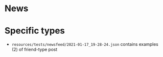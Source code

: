 # News
# Specific types

* `resources/tests/newsfeed/2021-01-17_19-28-24.json` contains examples (2) of friend-type post